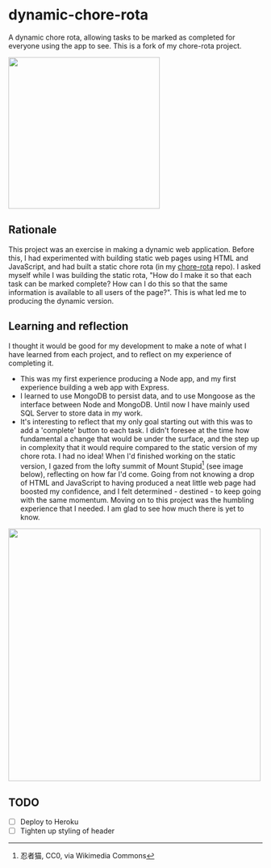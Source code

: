 # dynamic-chore-rota
A dynamic chore rota, allowing tasks to be marked as completed for everyone using the app to see. This is a fork of my chore-rota project.

<img src="https://user-images.githubusercontent.com/90331266/163716282-908ef762-748f-4ef2-93c9-85709a096bc4.png" width="300">

## Rationale
This project was an exercise in making a dynamic web application. Before this, I had experimented with building static web pages using HTML and JavaScript, and had built a static chore rota (in my [chore-rota](https://github.com/beeswhacks/chore-rota) repo). I asked myself while I was building the static rota, "How do I make it so that each task can be marked complete? How can I do this so that the same information is available to all users of the page?". This is what led me to producing the dynamic version.

## Learning and reflection
I thought it would be good for my development to make a note of what I have learned from each project, and to reflect on my experience of completing it.

- This was my first experience producing a Node app, and my first experience building a web app with Express.
- I learned to use MongoDB to persist data, and to use Mongoose as the interface between Node and MongoDB. Until now I have mainly used SQL Server to store data in my work.
- It's interesting to reflect that my only goal starting out with this was to add a 'complete' button to each task. I didn't foresee at the time how fundamental a change that would be under the surface, and the step up in complexity that it would require compared to the static version of my chore rota. I had no idea! When I'd finished working on the static version, I gazed from the lofty summit of Mount Stupid[^1] (see image below), reflecting on how far I'd come. Going from not knowing a drop of HTML and JavaScript to having produced a neat little web page had boosted my confidence, and I felt determined - destined - to keep going with the same momentum. Moving on to this project was the humbling experience that I needed. I am glad to see how much there is yet to know.
<img src="https://upload.wikimedia.org/wikipedia/commons/4/46/Dunning%E2%80%93Kruger_Effect_01.svg" width="500">

[^1]: 忍者猫, CC0, via Wikimedia Commons

## TODO
- [ ] Deploy to Heroku
- [ ] Tighten up styling of header
